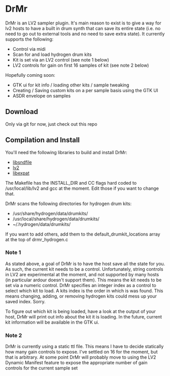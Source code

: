 DrMr
====

DrMr is an LV2 sampler plugin.  It's main reason to exist is to give a way for lv2 hosts to have a built in drum synth that can save its entire state (i.e. no need to go out to external tools and no need to save extra state).  It currently supports the following:

- Control via midi
- Scan for and load hydrogen drum kits
- Kit is set via an LV2 control (see note 1 below)
- LV2 controls for gain on first 16 samples of kit (see note 2 below)

Hopefully coming soon:

- GTK ui for kit info / loading other kits / sample tweaking
- Creating / Saving custom kits on a per sample basis using the GTK UI
- ASDR envelope on samples

Download
--------
Only via git for now, just check out this repo

Compilation and Install
-----------------------
You'll need the following libraries to build and install DrMr:

- [libsndfile](http://www.mega-nerd.com/libsndfile/)
- [lv2](http://lv2plug.in/)
- [libexpat](http://expat.sourceforge.net)

The Makefile has the INSTALL_DIR and CC flags hard coded to /usr/local/lib/lv2 and gcc at the moment.  Edit those if you want to change that.

DrMr scans the following directories for hydrogen drum kits:

- /usr/share/hydrogen/data/drumkits/
- /usr/local/share/hydrogen/data/drumkits/
- ~/.hydrogen/data/drumkits/

If you want to add others, add them to the default_drumkit_locations array at the top of drmr_hydrogen.c

### Note 1
As stated above, a goal of DrMr is to have the host save all the state for you.  As such, the current kit needs to be a control.  Unfortunately, string controls in LV2 are experimental at the moment, and not supported by many hosts (in particular ardour doesn't support them).  This means the kit needs to be set via a numeric control.  DrMr specifies an integer index as a control to select which kit to load.  A kits index is the order in which is was found.  This means changing, adding, or removing hydrogen kits could mess up your saved index.  Sorry.

To figure out which kit is being loaded, have a look at the output of your host, DrMr will print out info about the kit it is loading.  In the future, current kit information will be available in the GTK ui.

### Note 2
DrMr is currently using a static ttl file.  This means I have to decide statically how many gain controls to expose.  I've settled on 16 for the moment, but that is arbitrary.  At some point DrMr will probably move to using the LV2 Dynamic Manifest feature to expose the appropriate number of gain controls for the current sample set